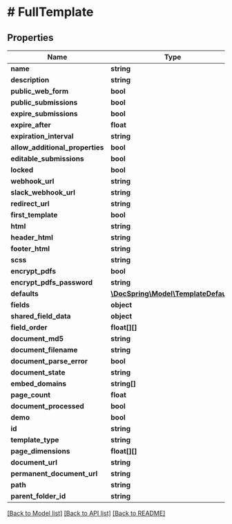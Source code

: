 # # FullTemplate

## Properties

Name | Type | Description | Notes
------------ | ------------- | ------------- | -------------
**name** | **string** |  |
**description** | **string** |  |
**public_web_form** | **bool** |  |
**public_submissions** | **bool** |  |
**expire_submissions** | **bool** |  |
**expire_after** | **float** |  |
**expiration_interval** | **string** |  |
**allow_additional_properties** | **bool** |  |
**editable_submissions** | **bool** |  |
**locked** | **bool** |  |
**webhook_url** | **string** |  |
**slack_webhook_url** | **string** |  |
**redirect_url** | **string** |  |
**first_template** | **bool** |  |
**html** | **string** |  |
**header_html** | **string** |  |
**footer_html** | **string** |  |
**scss** | **string** |  |
**encrypt_pdfs** | **bool** |  |
**encrypt_pdfs_password** | **string** |  |
**defaults** | [**\DocSpring\Model\TemplateDefaults**](TemplateDefaults.md) |  |
**fields** | **object** |  |
**shared_field_data** | **object** |  |
**field_order** | **float[][]** |  |
**document_md5** | **string** |  |
**document_filename** | **string** |  |
**document_parse_error** | **bool** |  |
**document_state** | **string** |  |
**embed_domains** | **string[]** |  |
**page_count** | **float** |  |
**document_processed** | **bool** |  |
**demo** | **bool** |  |
**id** | **string** |  |
**template_type** | **string** |  |
**page_dimensions** | **float[][]** |  |
**document_url** | **string** |  |
**permanent_document_url** | **string** |  |
**path** | **string** |  |
**parent_folder_id** | **string** |  |

[[Back to Model list]](../../README.md#models) [[Back to API list]](../../README.md#endpoints) [[Back to README]](../../README.md)

